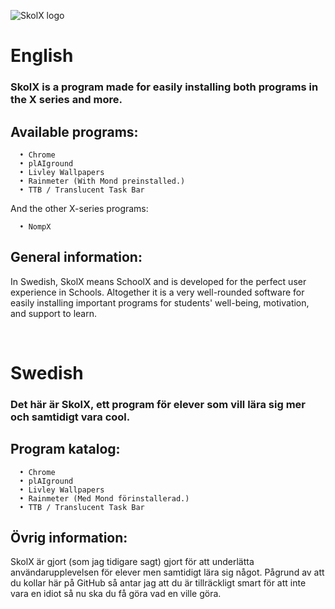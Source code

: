 ![SkolX logo](https://media.discordapp.net/attachments/1232334035309690943/1242517379276083291/skolx.png?ex=664e1ffc&is=664cce7c&hm=5315832f827ee189efc53fa746a1f0f8d57ad316e69f3e73a05638fe6ec40696&=&format=webp&quality=lossless&width=1238&height=501)
# English
### SkolX is a program made for easily installing both programs in the X series and more.
## Available programs:
```
  • Chrome
  • plAIground
  • Livley Wallpapers
  • Rainmeter (With Mond preinstalled.)
  • TTB / Translucent Task Bar
```
And the other X-series programs:
```
  • NompX
```

## General information:
In Swedish, SkolX means SchoolX and is developed for the perfect user experience in Schools.
Altogether it is a very well-rounded software for easily installing important programs for students' well-being, motivation, and support to learn.

‎ 
# Swedish
### Det här är SkolX, ett program för elever som vill lära sig mer och samtidigt vara cool.
## Program katalog:
```
  • Chrome
  • plAIground
  • Livley Wallpapers
  • Rainmeter (Med Mond förinstallerad.)
  • TTB / Translucent Task Bar
```
## Övrig information:
SkolX är gjort (som jag tidigare sagt) gjort för att underlätta användarupplevelsen för elever men samtidigt lära sig något.
Pågrund av att du kollar här på GitHub så antar jag att du är tillräckligt smart för att inte vara en idiot så nu ska du få göra vad en ville göra.
